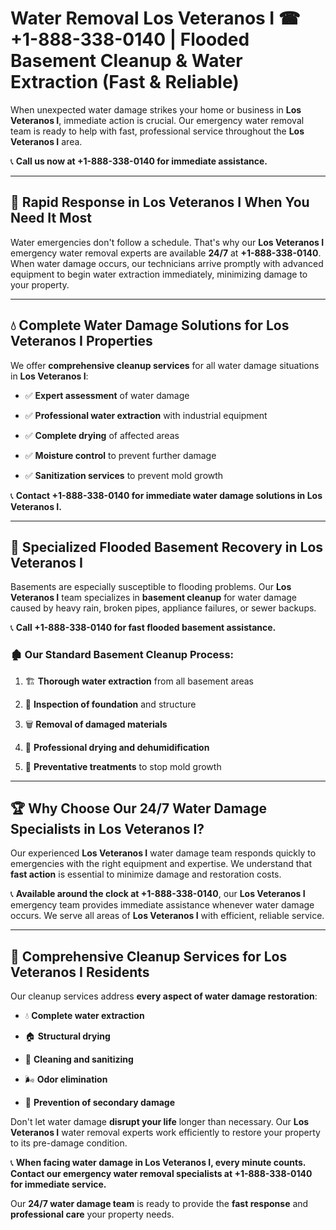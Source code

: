# Water Removal Los Veteranos I ☎ +1-888-338-0140 | Flooded Basement Cleanup & Water Extraction (Fast & Reliable)

When unexpected water damage strikes your home or business in **Los Veteranos I**, immediate action is crucial. Our emergency water removal team is ready to help with fast, professional service throughout the **Los Veteranos I** area. 

📞 **Call us now at +1-888-338-0140 for immediate assistance.**
---
## 🚀 Rapid Response in Los Veteranos I When You Need It Most
Water emergencies don't follow a schedule. That's why our **Los Veteranos I** emergency water removal experts are available **24/7** at **+1-888-338-0140**. When water damage occurs, our technicians arrive promptly with advanced equipment to begin water extraction immediately, minimizing damage to your property.
---
## 💧 Complete Water Damage Solutions for Los Veteranos I Properties
We offer **comprehensive cleanup services** for all water damage situations in **Los Veteranos I**:
- ✅ **Expert assessment** of water damage  
- ✅ **Professional water extraction** with industrial equipment  
- ✅ **Complete drying** of affected areas  
- ✅ **Moisture control** to prevent further damage  
- ✅ **Sanitization services** to prevent mold growth  
📞 **Contact +1-888-338-0140 for immediate water damage solutions in Los Veteranos I.**
---
## 🌊 Specialized Flooded Basement Recovery in Los Veteranos I
Basements are especially susceptible to flooding problems. Our **Los Veteranos I** team specializes in **basement cleanup** for water damage caused by heavy rain, broken pipes, appliance failures, or sewer backups. 
📞 **Call +1-888-338-0140 for fast flooded basement assistance.**
### 🏚️ Our Standard Basement Cleanup Process:
1. 🏗️ **Thorough water extraction** from all basement areas  
2. 🔎 **Inspection of foundation** and structure  
3. 🗑️ **Removal of damaged materials**  
4. 💨 **Professional drying and dehumidification**  
5. 🚫 **Preventative treatments** to stop mold growth  
---
## 🏆 Why Choose Our 24/7 Water Damage Specialists in Los Veteranos I?
Our experienced **Los Veteranos I** water damage team responds quickly to emergencies with the right equipment and expertise. We understand that **fast action** is essential to minimize damage and restoration costs.
📞 **Available around the clock at +1-888-338-0140**, our **Los Veteranos I** emergency team provides immediate assistance whenever water damage occurs. We serve all areas of **Los Veteranos I** with efficient, reliable service.
---
## 🧹 Comprehensive Cleanup Services for Los Veteranos I Residents
Our cleanup services address **every aspect of water damage restoration**:
- 💧 **Complete water extraction**  
- 🏠 **Structural drying**  
- 🧼 **Cleaning and sanitizing**  
- 🌬️ **Odor elimination**  
- 🚫 **Prevention of secondary damage**  
Don't let water damage **disrupt your life** longer than necessary. Our **Los Veteranos I** water removal experts work efficiently to restore your property to its pre-damage condition.
📞 **When facing water damage in Los Veteranos I, every minute counts. Contact our emergency water removal specialists at +1-888-338-0140 for immediate service.**
Our **24/7 water damage team** is ready to provide the **fast response** and **professional care** your property needs.
